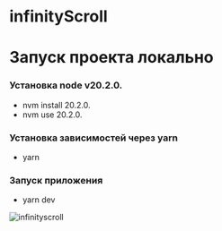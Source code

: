 # infinityScroll

# Запуск проекта локально

### Установка node v20.2.0.
- nvm install 20.2.0.
- nvm use 20.2.0.

### Установка зависимостей через yarn
- yarn

### Запуск приложения 
- yarn dev






![infinityscroll](https://github.com/lovelyProject/infinityScroll/assets/109457187/c21ee3c4-8a68-4966-8539-9499eb0450f7)

